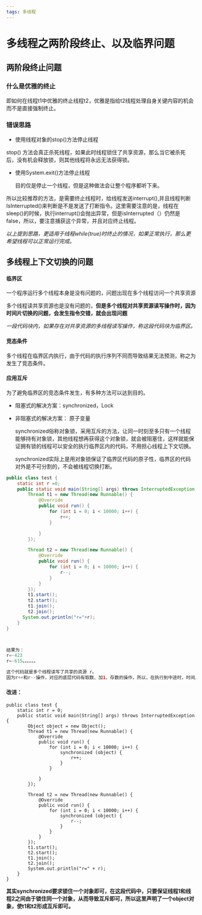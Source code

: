 ```yaml
---
tags: 多线程
---
```


# 多线程之两阶段终止、以及临界问题

## 两阶段终止问题

### 什么是优雅的终止

即如何在线程t1中优雅的终止线程t2，优雅是指给t2线程处理自身关键内容的机会而不是直接强制终止。

### 错误思路

- 使用线程对象的stop()方法停止线程

stop() 方法会真正杀死线程，如果此时线程锁住了共享资源，那么当它被杀死后，没有机会释放锁，则其他线程将永远无法获得锁。

- 使用System.exit()方法停止线程

   目的仅是停止一个线程，但是这种做法会让整个程序都听下来。

  

所以比较推荐的方法，是需要终止线程时，给线程发送interrupt(),并且线程判断IsInterrupted()来判断是不是发送了打断指令。这里需要注意的是，线程在sleep()的时候，执行interrupt()会抛出异常，但是isInterrupted（）仍然是false，所以，要注意捕获这个异常，并且对应终止线程。

*以上提到思路，更适用于线程while(true)时终止的情况，如果正常执行，那么更希望线程可以正常运行完成。*



## 多线程上下文切换的问题

#### 临界区

一个程序运行多个线程本身是没有问题的，问题出现在多个线程访问一个共享资源

多个线程读共享资源也是没有问题的，**但是多个线程对共享资源读写操作时，因为时间片切换的问题，会发生指令交错，就会出现问题**

*一段代码块内，如果存在对共享资源的多线程读写操作，称这段代码块为临界区。*

#### 竞态条件

多个线程在临界区内执行，由于代码的执行序列不同而导致结果无法预测，称之为发生了竞态条件。

#### 应用互斥

为了避免临界区的竞态条件发生，有多种方法可以达到目的。

- 阻塞式的解决方案：synchronized，Lock

- 非阻塞式的解决方案： 原子变量

  synchronized俗称对象锁，采用互斥的方法，让同一时刻至多只有一个线程能够持有对象锁，其他线程想再获得这个对象锁，就会被阻塞住，这样就能保证拥有锁的线程可以安全的执行临界区内的代码，不用担心线程上下文切换。

  synchronized实际上是用对象锁保证了临界区代码的原子性，临界区的代码对外是不可分割的，不会被线程切换打断。



```java
public class test {
    static int r =0;
    public static void main(String[] args) throws InterruptedException {
        Thread t1 = new Thread(new Runnable() {
            @Override
            public void run() {
                for (int i = 0; i < 10000; i++) {
                    r++;
                }

            }
        });

        Thread t2 = new Thread(new Runnable() {
            @Override
            public void run() {
                for (int i = 0; i < 10000; i++) {
                    r--;
                }
            }
        });
        t1.start();
        t2.start();
        t1.join();
        t2.join();
      System.out.println("r="+r);
    }
}



结果为：
r=-423
r=-615。。。。。。

这个代码就是多个线程读写了共享的资源 r。
因为r++和r--操作，对应的底层代码有取数、加1、存数的操作，所以，在执行到中途时，时间片可能用完，而切换为另一个线程，而线程保存当前的执行结果。如线程t1 执行到第二步，r=200，然后等待存数，这时t2执行，r--，r应该为199，但是在切换t1时，继续执行r=200的存数操作，导致出错。
```

#### 改进：

```
public class test {
    static int r = 0;
    public static void main(String[] args) throws InterruptedException {
        Object object = new Object();
        Thread t1 = new Thread(new Runnable() {
            @Override
            public void run() {
                for (int i = 0; i < 10000; i++) {
                    synchronized (object) {
                        r++;
                    }
                }

            }
        });

        Thread t2 = new Thread(new Runnable() {
            @Override
            public void run() {
                for (int i = 0; i < 10000; i++) {
                    synchronized (object) {
                        r--;
                    }
                }
            }
        });
        t1.start();
        t2.start();
        t1.join();
        t2.join();
        System.out.println("r=" + r);
    }
}
```

**其实synchronized要求锁住一个对象即可，在这段代码中，只要保证线程1和线程2之间由于锁住同一个对象，从而导致互斥即可，所以这里声明了一个object对象，使t1和t2形成互斥即可。**
